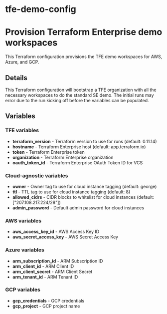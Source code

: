 # tfe-demo-config

# Provision Terraform Enterprise demo workspaces
This Terraform configuration provisions the TFE demo workspaces for AWS, Azure, and GCP.


## Details
This Terraform configuration will bootstrap a TFE organization with all the necessary workspaces to do the standard SE demo. The initial runs may error due to the run kicking off before the variables can be populated.

## Variables

### TFE variables

* **terraform_version** - Terraform version to use for runs (default: 0.11.14)
* **hostname** - Terraform Enterprise host (default: app.terraform.io)
* **token** - Terraform Enterprise token
* **organization** - Terraform Enterprise organization
* **oauth_token_id** - Terraform Enterprise OAuth Token ID for VCS

### Cloud-agnostic variables

* **owner** - Owner tag to use for cloud instance tagging (default: george)
* **ttl** - TTL tag to use for cloud instance tagging (default: 8)
* **allowed_cidrs** - CIDR blocks to whitelist for cloud instances (default: ["207.108.217.224/28"])
* **admin_password** - Default admin password for cloud instances

### AWS variables

* **aws_access_key_id** - AWS Access Key ID
* **aws_secret_access_key** - AWS Secret Access Key

### Azure variables

* **arm_subscription_id** - ARM Subscription ID
* **arm_client_id** - ARM Client ID
* **arm_client_secret** - ARM Client Secret
* **arm_tenant_id** - ARM Tenant ID

### GCP variables

* **gcp_credentials** - GCP credentials
* **gcp_project** - GCP project name
